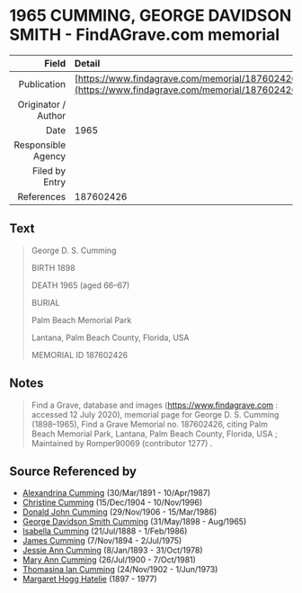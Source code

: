 ﻿---
layout: page
permalink: /sources/s18107159
---

# 1965 CUMMING, GEORGE DAVIDSON SMITH - FindAGrave.com memorial

Field | Detail
---:|:---
Publication | [https://www.findagrave.com/memorial/187602426](https://www.findagrave.com/memorial/187602426)
Originator / Author | 
Date | 1965
Responsible Agency | 
Filed by Entry | 
References | 187602426

## Text

> George D. S. Cumming
>
> BIRTH 1898
>
> DEATH 1965 (aged 66–67)
>
> BURIAL 
>
> Palm Beach Memorial Park
>
> Lantana, Palm Beach County, Florida, USA
>
> MEMORIAL ID 187602426
>

## Notes

> Find a Grave, database and images (https://www.findagrave.com : accessed 12 July 2020), memorial page for George D. S. Cumming (1898–1965), Find a Grave Memorial no. 187602426, citing Palm Beach Memorial Park, Lantana, Palm Beach County, Florida, USA ; Maintained by Romper90069 (contributor 1277) .
>


## Source Referenced by

* [Alexandrina Cumming](../people/@57186713@-alexandrina-cumming-b1891-3-30-d1987-4-10.md) (30/Mar/1891 - 10/Apr/1987)
* [Christine Cumming](../people/@24328630@-christine-cumming-b1904-12-15-d1996-11-10.md) (15/Dec/1904 - 10/Nov/1996)
* [Donald John Cumming](../people/@22331378@-donald-john-cumming-b1906-11-29-d1986-3-15.md) (29/Nov/1906 - 15/Mar/1986)
* [George Davidson Smith Cumming](../people/@13773669@-george-davidson-smith-cumming-b1898-5-31-d1965-8.md) (31/May/1898 - Aug/1965)
* [Isabella Cumming](../people/@84684994@-isabella-cumming-b1888-7-21-d1986-2-1.md) (21/Jul/1888 - 1/Feb/1986)
* [James Cumming](../people/@492889@-james-cumming-b1894-11-7-d1975-7-2.md) (7/Nov/1894 - 2/Jul/1975)
* [Jessie Ann Cumming](../people/@66222886@-jessie-ann-cumming-b1893-1-8-d1978-10-31.md) (8/Jan/1893 - 31/Oct/1978)
* [Mary Ann Cumming](../people/@48241984@-mary-ann-cumming-b1900-7-26-d1981-10-7.md) (26/Jul/1900 - 7/Oct/1981)
* [Thomasina Ian Cumming](../people/@92241152@-thomasina-ian-cumming-b1902-11-24-d1973-6-1.md) (24/Nov/1902 - 1/Jun/1973)
* [Margaret Hogg Hatelie](../people/@43723296@-margaret-hogg-hatelie-b1897-d1977.md) (1897 - 1977)
